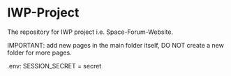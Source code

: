 # IWP-Project
The repository for IWP project i.e. Space-Forum-Website.


IMPORTANT: add new pages in the main folder itself, DO NOT create a new folder for more pages.


.env:
SESSION_SECRET = secret